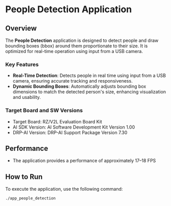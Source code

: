 # People Detection Application

## Overview
The **People Detection** application is designed to detect people and draw bounding boxes (bbox) around them proportionate to their size. It is optimized for real-time operation using input from a USB camera.

### Key Features
- **Real-Time Detection**: Detects people in real time using input from a USB camera, ensuring accurate tracking and responsiveness.
- **Dynamic Bounding Boxes**: Automatically adjusts bounding box dimensions to match the detected person's size, enhancing visualization and usability.

### Target Board and SW Versions
- Target Board: RZ/V2L Evaluation Board Kit
- AI SDK Version: AI Software Development Kit Version 1.00
- DRP-AI Version: DRP-AI Support Package Version 7.30

## Performance
- The application provides a performance of approximately 17–18 FPS

## How to Run
To execute the application, use the following command:

```bash
./app_people_detection 
